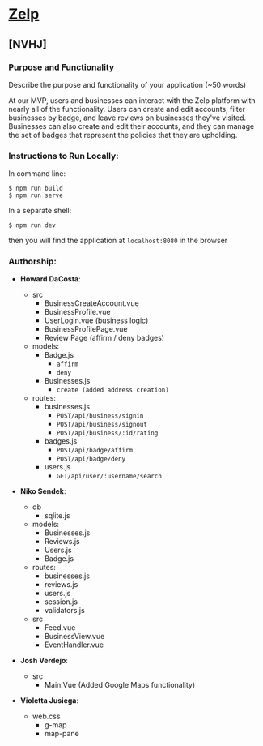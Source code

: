 
# [Zelp](https://nvhj-zelp.herokuapp.com/)
## [NVHJ]
### Purpose and Functionality
Describe the purpose and functionality of your application (~50 words) 

At our MVP, users and businesses can interact with the Zelp platform with nearly all of the functionality. Users can create and edit accounts, filter businesses by badge, and leave reviews on businesses they've visited. Businesses can also create and edit their accounts, and they can manage the set of badges that represent the policies that they are upholding.


### Instructions to Run Locally:
In command line:
```console
$ npm run build
$ npm run serve
```
In a separate shell:
```console
$ npm run dev
```
then you will find the application at `localhost:8080` in the browser

### Authorship:
* **Howard DaCosta**:
  * src
    * BusinessCreateAccount.vue
    * BusinessProfile.vue
    * UserLogin.vue (business logic)
    * BusinessProfilePage.vue
    * Review Page (affirm / deny badges)
  * models:
    * Badge.js
      * `affirm`
      * `deny`
    * Businesses.js
      * `create (added address creation)`
  * routes:
    * businesses.js
      * `POST/api/business/signin`
      * `POST/api/business/signout`
      * `POST/api/business/:id/rating`
    * badges.js
      * `POST/api/badge/affirm`
      * `POST/api/badge/deny`
    * users.js
      * `GET/api/user/:username/search`
* **Niko Sendek**:
  * db
    * sqlite.js 
  * models:
    * Businesses.js
    * Reviews.js
    * Users.js
    * Badge.js
  * routes:
    * businesses.js
    * reviews.js
    * users.js
    * session.js
    * validators.js
  * src
    * Feed.vue
    * BusinessView.vue
    * EventHandler.vue
* **Josh Verdejo**:
  * src
    * Main.Vue (Added Google Maps functionality)
  
* **Violetta Jusiega**:
  * web.css
    * g-map
    * map-pane
